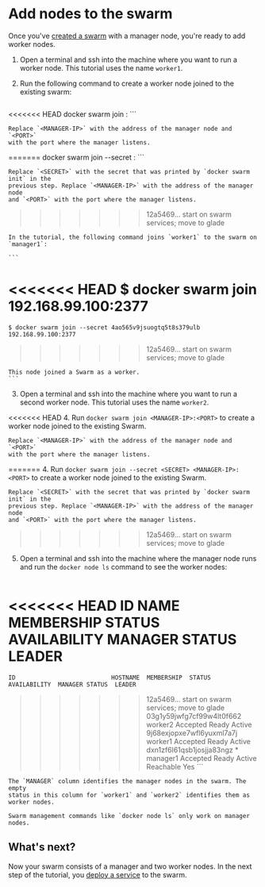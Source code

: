 <!--[metadata]>
+++
title = "Add nodes to the swarm"
description = "Add nodes to the swarm"
keywords = ["tutorial, cluster management, swarm"]
advisory = "rc"
[menu.main]
identifier="add-nodes"
parent="swarm-tutorial"
weight=13
+++
<![end-metadata]-->

# Add nodes to the swarm

Once you've [created a swarm](create-swarm.md) with a manager node, you're ready
to add worker nodes.

1. Open a terminal and ssh into the machine where you want to run a worker node.
This tutorial uses the name `worker1`.

2. Run the following command to create a worker node joined to
the existing swarm:

    ```
<<<<<<< HEAD
    docker swarm join <MANAGER-IP>:<PORT>
    ```

    Replace `<MANAGER-IP>` with the address of the manager node and `<PORT>`
    with the port where the manager listens.
=======
    docker swarm join --secret <SECRET> <MANAGER-IP>:<PORT>
    ```

    Replace `<SECRET>` with the secret that was printed by `docker swarm init` in the
    previous step. Replace `<MANAGER-IP>` with the address of the manager node
    and `<PORT>` with the port where the manager listens.
>>>>>>> 12a5469... start on swarm services; move to glade

    In the tutorial, the following command joins `worker1` to the swarm on `manager1`:

    ```
<<<<<<< HEAD
    $ docker swarm join 192.168.99.100:2377
=======
    $ docker swarm join --secret 4ao565v9jsuogtq5t8s379ulb 192.168.99.100:2377
>>>>>>> 12a5469... start on swarm services; move to glade

    This node joined a Swarm as a worker.
    ```

3. Open a terminal and ssh into the machine where you want to run a second
worker node. This tutorial uses the name `worker2`.

<<<<<<< HEAD
4. Run `docker swarm join <MANAGER-IP>:<PORT>` to create a worker node joined to
the existing Swarm.

    Replace `<MANAGER-IP>` with the address of the manager node and `<PORT>`
    with the port where the manager listens.
=======
4. Run `docker swarm join --secret <SECRET> <MANAGER-IP>:<PORT>` to create a worker node joined to
the existing Swarm.

    Replace `<SECRET>` with the secret that was printed by `docker swarm init` in the
    previous step. Replace `<MANAGER-IP>` with the address of the manager node
    and `<PORT>` with the port where the manager listens.
>>>>>>> 12a5469... start on swarm services; move to glade

5. Open a terminal and ssh into the machine where the manager node runs and run
the `docker node ls` command to see the worker nodes:

    ```bash
<<<<<<< HEAD
    ID                           NAME      MEMBERSHIP  STATUS  AVAILABILITY  MANAGER STATUS  LEADER
=======
    ID                           HOSTNAME  MEMBERSHIP  STATUS  AVAILABILITY  MANAGER STATUS  LEADER
>>>>>>> 12a5469... start on swarm services; move to glade
    03g1y59jwfg7cf99w4lt0f662    worker2   Accepted    Ready   Active
    9j68exjopxe7wfl6yuxml7a7j    worker1   Accepted    Ready   Active
    dxn1zf6l61qsb1josjja83ngz *  manager1  Accepted    Ready   Active        Reachable       Yes
    ```

    The `MANAGER` column identifies the manager nodes in the swarm. The empty
    status in this column for `worker1` and `worker2` identifies them as worker nodes.

    Swarm management commands like `docker node ls` only work on manager nodes.


## What's next?

Now your swarm consists of a manager and two worker nodes. In the next step of
the tutorial, you [deploy a service](deploy-service.md) to the swarm.
